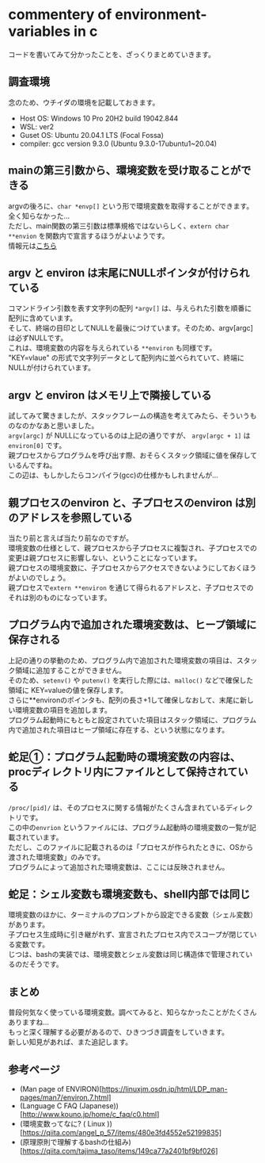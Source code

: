 # commentery of environment-variables in c
コードを書いてみて分かったことを、ざっくりまとめていきます。

## 調査環境
念のため、ウチイダの環境を記載しておきます。
- Host OS: Windows 10 Pro 20H2 build 19042.844
- WSL: ver2
- Guset OS: Ubuntu 20.04.1 LTS (Focal Fossa)
- compiler: gcc version 9.3.0 (Ubuntu 9.3.0-17ubuntu1~20.04)

## mainの第三引数から、環境変数を受け取ることができる
argvの後ろに、`char *envp[]` という形で環境変数を取得することができます。  
全く知らなかった…  
ただし、main関数の第三引数は標準規格ではないらしく、`extern char **envion` を関数内で宣言するほうがよいようです。  
情報元は[こちら](http://www.kouno.jp/home/c_faq/c11.html#13)

## argv と environ は末尾にNULLポインタが付けられている
コマンドライン引数を表す文字列の配列 `*argv[]` は、与えられた引数を順番に配列に含めています。  
そして、終端の目印としてNULLを最後につけています。そのため、argv[argc] は必ずNULLです。  
これは、環境変数の内容を与えられている `**environ` も同様です。  
"KEY=vlaue" の形式で文字列データとして配列内に並べられていて、終端にNULLが付けられています。

## argv と environ はメモリ上で隣接している
試してみて驚きましたが、スタックフレームの構造を考えてみたら、そういうものなのかなあと思いました。  
`argv[argc]` が NULLになっているのは上記の通りですが、 `argv[argc + 1]` は `environ[0]` です。  
親プロセスからプログラムを呼び出す際、おそらくスタック領域に値を保存しているんですね。  
この辺は、もしかしたらコンパイラ(gcc)の仕様かもしれませんが…

## 親プロセスのenviron と、子プロセスのenviron は別のアドレスを参照している
当たり前と言えば当たり前なのですが。  
環境変数の仕様として、親プロセスから子プロセスに複製され、子プロセスでの変更は親プロセスに影響しない、ということになっています。  
親プロセスの環境変数に、子プロセスからアクセスできないようにしておくほうがよいのでしょう。  
親プロセスで`extern **environ` を通じて得られるアドレスと、子プロセスでのそれは別のものになっています。

## プログラム内で追加された環境変数は、ヒープ領域に保存される
上記の通りの挙動のため、プログラム内で追加された環境変数の項目は、スタック領域に追加することができません。  
そのため、`setenv()` や `putenv()` を実行した際には、`malloc()` などで確保した領域に KEY=valueの値を保存します。  
さらに**environのポインタも、配列の長さ+1して確保しなおして、末尾に新しい環境変数の項目を追加します。  
プログラム起動時にもともと設定されていた項目はスタック領域に、プログラム内で追加された項目はヒープ領域に存在する、という状態になります。

## 蛇足①：プログラム起動時の環境変数の内容は、procディレクトリ内にファイルとして保持されている
`/proc/[pid]/` は、そのプロセスに関する情報がたくさん含まれているディレクトリです。  
この中の`envrion` というファイルには、プログラム起動時の環境変数の一覧が記載されています。  
ただし、このファイルに記載されるのは「プロセスが作られたときに、OSから渡された環境変数」のみです。  
プログラムによって追加された環境変数は、ここには反映されません。

## 蛇足：シェル変数も環境変数も、shell内部では同じ
環境変数のほかに、ターミナルのプロンプトから設定できる変数（シェル変数）があります。  
子プロセス生成時に引き継がれず、宣言されたプロセス内でスコープが閉じている変数です。  
じつは、bashの実装では、環境変数とシェル変数は同じ構造体で管理されているのだそうです。  

## まとめ
普段何気なく使っている環境変数。調べてみると、知らなかったことがたくさんありますね…  
もっと深く理解する必要があるので、ひきつづき調査をしていきます。  
新しい知見があれば、また追記します。

## 参考ページ
- (Man page of ENVIRON)[https://linuxjm.osdn.jp/html/LDP_man-pages/man7/environ.7.html]
- (Language C FAQ (Japanese))[http://www.kouno.jp/home/c_faq/c0.html]
- (環境変数ってなに? \( Linux \))[https://qiita.com/angel_p_57/items/480e3fd4552e52199835]
- (原理原則で理解するbashの仕組み)[https://qiita.com/tajima_taso/items/149ca77a2401bf9bf026]